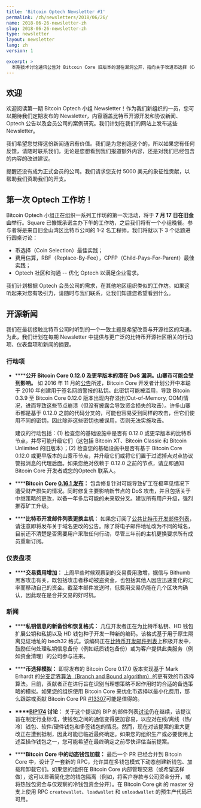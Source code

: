 ```yaml
---
title: 'Bitcoin Optech Newsletter #1'
permalink: /zh/newsletters/2018/06/26/
name: 2018-06-26-newsletter-zh
slug: 2018-06-26-newsletter-zh
type: newsletter
layout: newsletter
lang: zh
version: 1

excerpt: >
  本期技术讨论通讯公告对 Bitcoin Core 旧版本的潜在漏洞公开，指向关于改进币选择（Coin Selection）的 PR，并讨论 Bitcoin Core 多钱包模式下的动态钱包加载和卸载。
---
```


## 欢迎

欢迎阅读第一期 Bitcoin Optech 小组 Newsletter！作为我们新组织的一员，您可以期待我们定期发布的 Newsletter，内容涵盖比特币开源开发和协议新闻、Optech 公告以及会员公司的案例研究。我们计划在我们的网站上发布这些 Newsletter。

我们希望您觉得这份新闻通讯有价值。我们是为您创造这个的，所以如果您有任何反馈，请随时联系我们，无论是您想看到我们报道额外内容，还是对我们已经包含的内容的改进建议。

提醒还没有成为正式会员的公司。我们请求您支付 5000 美元的象征性贡献，以帮助我们资助我们的开支。

## 第一次 Optech 工作坊！

Bitcoin Optech 小组正在组织一系列工作坊的第一次活动，将于 **7 月 17 日在旧金山**举行。Square 已慷慨承诺主办下午的工作坊，之后我们将有一个小组晚餐。参与者将是来自旧金山湾区比特币公司的 1-2 名工程师。我们将就以下 3 个话题进行圆桌讨论：

- 币选择（Coin Selection）最佳实践；
- 费用估算，RBF（Replace-By-Fee），CPFP（Child-Pays-For-Parent）最佳实践；
- Optech 社区和沟通 -- 优化 Optech 以满足企业需求。

我们计划根据 Optech 会员公司的需求，在其他地区组织类似的工作坊。如果这听起来对您有吸引力，请随时与我们联系，让我们知道您希望看到什么。

## 开源新闻

我们在最初接触比特币公司时听到的一个一致主题是希望改善与开源社区的沟通。为此，我们计划在每期 Newsletter 中提供与更广泛的比特币开源社区相关的行动项、仪表盘项和新闻的摘要。

### 行动项

- **<!--pending-dos-vulnerability-disclosure-for-bitcoin-core-0-12-0-and-earlier-altcoins-may-be-affected-->****公开 Bitcoin Core 0.12.0 及更早版本的潜在 DoS 漏洞。山寨币可能会受到影响。** 如 2016 年 11 月的[公告][alert announcement]所述，Bitcoin Core 开发者计划公开中本聪于 2010 年创建用于签名网络警报的私钥。此密钥可能被滥用，导致 Bitcoin 0.3.9 至 Bitcoin Core 0.12.0 版本出现内存溢出(Out-of-Memory, OOM)情况，进而导致这些节点崩溃（但没有披露会导致资金损失的攻击）。许多山寨币都是基于 0.12.0 之前的代码分叉的，可能也容易受到同样的攻击，但它们使用不同的密钥，因此除非这些密钥也被误用，否则无法实施攻击。

  建议的行动包括：(1) 检查您的基础设施中是否有 0.12.0 或更早版本的比特币节点，并尽可能升级它们（这包括 Bitcoin XT、Bitcoin Classic 和 Bitcoin Unlimited 的旧版本）；(2) 检查您的基础设施中是否有基于 Bitcoin Core 0.12.0 或更早版本的山寨币节点，并升级它们或将它们置于过滤掉点对点协议警报消息的代理后面。如果您绝对依赖于 0.12.0 之前的节点，请立即通知 Bitcoin Core 开发者或您的Optech 联系人。

[alert announcement]: https://bitcoin.org/en/alert/2016-11-01-alert-retirement

- **<!--bitcoin-core-0-16-1-released-->****Bitcoin Core [0.16.1 发布][]：** 包含修复针对可能导致矿工在极罕见情况下遭受财产损失的情况。同时修复主要影响新节点的 DoS 攻击，并且包括关于中继策略的更改，以备一年多后可能的未来软分叉。建议所有用户升级，强烈推荐矿工升级。

[0.16.1 发布]: https://bitcoincore.org/en/2018/06/15/release-0.16.1/

- **<!--bitcoin-dev-mailing-list-changing-hosts-->****比特币开发邮件列表更换主机：** 如果您订阅了[公共比特币开发邮件列表][mailing list]，请注意即将发布关于域名更改的公告。除了将电子邮件地址改为不同的域名，目前还不清楚是否需要用户采取任何行动，尽管三年前的主机更换要求所有成员重新订阅。

[mailing list]: https://lists.linuxfoundation.org/pipermail/bitcoin-dev/

### 仪表盘项

- **<!--transaction-fee-increase-->****交易费用增加：** 上周早些时候观察到的交易费用激增，据信与 Bithumb 黑客攻击有关，既包括攻击者移动被盗资金，也包括其他人因应迅速变化的汇率而移动自己的资金。截至本邮件发送时，低费用交易仍能在几个区块内确认，因此现在是合并交易的好时机。

### 新闻

- **<!--new-backup-and-recovery-format-for-private-key-material-->****私钥信息的新备份和恢复格式：** 几位开发者正在为比特币私钥、HD 钱包扩展公钥和私钥以及 HD 钱包种子开发一种新的编码。该格式基于用于原生隔离见证地址的 bech32 格式。该编码正在[比特币开发邮件列表][bech32x]上积极开发中，鼓励任何处理私钥信息备份（例如纸质钱包备份）或为客户提供此类服务（例如资金清理）的公司参与进来。

[bech32x]: https://lists.linuxfoundation.org/pipermail/bitcoin-dev/2018-June/016065.html

- **<!--coin-selection-simulations-->****币选择模拟：** 即将发布的 Bitcoin Core 0.17.0 版本实现基于 Mark Erhardt 的[分支定界算法（Branch and Bound algorithm）][branch and bound paper]的更有效的币选择算法。目前，贡献者正在进行旨在识别当理想策略不起作用时的合适的备选策略的模拟。如果您的组织使用 Bitcoin Core 来优化币选择以最小化费用，那么跟踪或贡献 Bitcoin Core PR [#13307][pr 13307]可能是值得的。

[branch and bound paper]: http://murch.one/wp-content/uploads/2016/11/erhardt2016coinselection.pdf
[pr 13307]: https://github.com/bitcoin/bitcoin/pull/13307


- **<!--bip174-discussion-->****[BIP174][] 讨论：** 关于这个提议的 BIP 的邮件列表[讨论][BIP174 discussion]仍在继续，该提议旨在制定行业标准，使钱包之间的通信变得更加容易，以应对在线/离线（热/冷）钱包、软件/硬件钱包和多签钱包的情况。然而，现在对该提案的重大更改正在遭到抵制，因此可能已临近最终确定。如果您的组织生产或必要使用上述互操作钱包之一，您可能希望在最终确定之前尽快评估当前提案。

[BIP174]: https://github.com/bitcoin/bips/blob/master/bip-0174.mediawiki
[BIP174 discussion]: https://lists.linuxfoundation.org/pipermail/bitcoin-dev/2018-June/016121.html


- **<!--dynamic-wallet-loading-in-bitcoin-core-->****Bitcoin Core 中的动态钱包加载：** 最后一个 PR 已经合并到 Bitcoin Core 中，设计了一套新的 RPC，允许其在多钱包模式下动态创建新钱包、加载和卸载它们。如果您的组织在 Bitcoin Core 内部管理交易（或希望这样做），这可以显著简化您的钱包隔离（例如，将客户存款与公司资金分开，或将热钱包资金与仅观察的冷钱包资金分开）。在 Bitcoin Core git 的 master 分支上使用 RPC `createwallet`、`loadwallet` 和 `unloadwallet` 的预生产代码已可用。